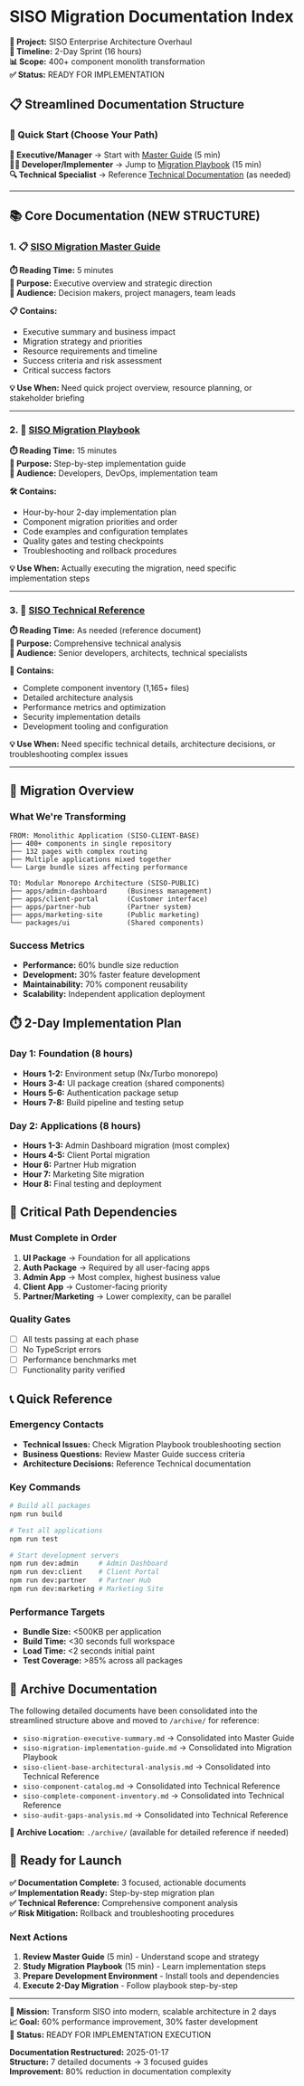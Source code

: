 # SISO Migration Documentation Index

**🚀 Project:** SISO Enterprise Architecture Overhaul  
**📅 Timeline:** 2-Day Sprint (16 hours)  
**📊 Scope:** 400+ component monolith transformation  
**✅ Status:** READY FOR IMPLEMENTATION  

## 📋 Streamlined Documentation Structure

### 🎯 Quick Start (Choose Your Path)

**👔 Executive/Manager** → Start with [Master Guide](./SISO-MIGRATION-MASTER-GUIDE.md) (5 min)  
**👨‍💻 Developer/Implementer** → Jump to [Migration Playbook](./SISO-MIGRATION-PLAYBOOK.md) (15 min)  
**🔍 Technical Specialist** → Reference [Technical Documentation](./SISO-TECHNICAL-REFERENCE.md) (as needed)

---

## 📚 Core Documentation (NEW STRUCTURE)

### 1. 📋 [SISO Migration Master Guide](./SISO-MIGRATION-MASTER-GUIDE.md)
**⏱️ Reading Time:** 5 minutes  
**🎯 Purpose:** Executive overview and strategic direction  
**👥 Audience:** Decision makers, project managers, team leads  

**📋 Contains:**
- Executive summary and business impact
- Migration strategy and priorities  
- Resource requirements and timeline
- Success criteria and risk assessment
- Critical success factors

**💡 Use When:** Need quick project overview, resource planning, or stakeholder briefing

---

### 2. 🚀 [SISO Migration Playbook](./SISO-MIGRATION-PLAYBOOK.md)
**⏱️ Reading Time:** 15 minutes  
**🎯 Purpose:** Step-by-step implementation guide  
**👥 Audience:** Developers, DevOps, implementation team  

**🛠️ Contains:**
- Hour-by-hour 2-day implementation plan
- Component migration priorities and order
- Code examples and configuration templates
- Quality gates and testing checkpoints
- Troubleshooting and rollback procedures

**💡 Use When:** Actually executing the migration, need specific implementation steps

---

### 3. 📖 [SISO Technical Reference](./SISO-TECHNICAL-REFERENCE.md)
**⏱️ Reading Time:** As needed (reference document)  
**🎯 Purpose:** Comprehensive technical analysis  
**👥 Audience:** Senior developers, architects, technical specialists  

**🔧 Contains:**
- Complete component inventory (1,165+ files)
- Detailed architecture analysis
- Performance metrics and optimization
- Security implementation details
- Development tooling and configuration

**💡 Use When:** Need specific technical details, architecture decisions, or troubleshooting complex issues

---

## 🎯 Migration Overview

### What We're Transforming
```
FROM: Monolithic Application (SISO-CLIENT-BASE)
├── 400+ components in single repository
├── 132 pages with complex routing
├── Multiple applications mixed together
└── Large bundle sizes affecting performance

TO: Modular Monorepo Architecture (SISO-PUBLIC)
├── apps/admin-dashboard     (Business management)
├── apps/client-portal       (Customer interface)
├── apps/partner-hub         (Partner system)
├── apps/marketing-site      (Public marketing)
└── packages/ui              (Shared components)
```

### Success Metrics
- **Performance:** 60% bundle size reduction
- **Development:** 30% faster feature development
- **Maintainability:** 70% component reusability
- **Scalability:** Independent application deployment

## ⏱️ 2-Day Implementation Plan

### Day 1: Foundation (8 hours)
- **Hours 1-2:** Environment setup (Nx/Turbo monorepo)
- **Hours 3-4:** UI package creation (shared components)
- **Hours 5-6:** Authentication package setup
- **Hours 7-8:** Build pipeline and testing setup

### Day 2: Applications (8 hours)
- **Hours 1-3:** Admin Dashboard migration (most complex)
- **Hours 4-5:** Client Portal migration
- **Hour 6:** Partner Hub migration
- **Hour 7:** Marketing Site migration
- **Hour 8:** Final testing and deployment

## 🚨 Critical Path Dependencies

### Must Complete in Order
1. **UI Package** → Foundation for all applications
2. **Auth Package** → Required by all user-facing apps
3. **Admin App** → Most complex, highest business value
4. **Client App** → Customer-facing priority
5. **Partner/Marketing** → Lower complexity, can be parallel

### Quality Gates
- [ ] All tests passing at each phase
- [ ] No TypeScript errors
- [ ] Performance benchmarks met
- [ ] Functionality parity verified

## 📞 Quick Reference

### Emergency Contacts
- **Technical Issues:** Check Migration Playbook troubleshooting section
- **Business Questions:** Review Master Guide success criteria  
- **Architecture Decisions:** Reference Technical documentation

### Key Commands
```bash
# Build all packages
npm run build

# Test all applications
npm run test

# Start development servers
npm run dev:admin     # Admin Dashboard
npm run dev:client    # Client Portal
npm run dev:partner   # Partner Hub
npm run dev:marketing # Marketing Site
```

### Performance Targets
- **Bundle Size:** <500KB per application
- **Build Time:** <30 seconds full workspace
- **Load Time:** <2 seconds initial paint
- **Test Coverage:** >85% across all packages

## 📁 Archive Documentation

The following detailed documents have been consolidated into the streamlined structure above and moved to `/archive/` for reference:

- `siso-migration-executive-summary.md` → Consolidated into Master Guide
- `siso-migration-implementation-guide.md` → Consolidated into Migration Playbook  
- `siso-client-base-architectural-analysis.md` → Consolidated into Technical Reference
- `siso-component-catalog.md` → Consolidated into Technical Reference
- `siso-complete-component-inventory.md` → Consolidated into Technical Reference
- `siso-audit-gaps-analysis.md` → Consolidated into Technical Reference

**📁 Archive Location:** `./archive/` (available for detailed reference if needed)

## 🚀 Ready for Launch

**✅ Documentation Complete:** 3 focused, actionable documents  
**✅ Implementation Ready:** Step-by-step migration plan  
**✅ Technical Reference:** Comprehensive component analysis  
**✅ Risk Mitigation:** Rollback and troubleshooting procedures  

### Next Actions
1. **Review Master Guide** (5 min) - Understand scope and strategy
2. **Study Migration Playbook** (15 min) - Learn implementation steps  
3. **Prepare Development Environment** - Install tools and dependencies
4. **Execute 2-Day Migration** - Follow playbook step-by-step

---

**🎯 Mission:** Transform SISO into modern, scalable architecture in 2 days  
**📈 Goal:** 60% performance improvement, 30% faster development  
**🚀 Status:** READY FOR IMPLEMENTATION EXECUTION

**Documentation Restructured:** 2025-01-17  
**Structure:** 7 detailed documents → 3 focused guides  
**Improvement:** 80% reduction in documentation complexity
